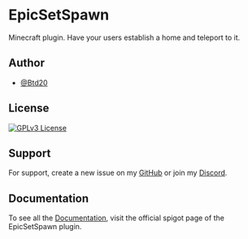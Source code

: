# EpicSetSpawn

Minecraft plugin. Have your users establish a home and teleport to it.


## Author

- [@Btd20](https://github.com/Btd20)


## License


[![GPLv3 License](https://img.shields.io/badge/License-GPL%20v3-yellow.svg)](https://opensource.org/licenses/)


## Support

For support, create a new issue on my [GitHub](https://github.com/Btd20/customwelcome/issues) or join my [Discord](https://discord.gg/ncTMjcNWPx).


## Documentation

To see all the [Documentation](https://www.spigotmc.org/resources/⭐-epicsetspawn-⭐-1-13-1-21-8-set-up-and-travel-to-spawn.128901), visit the official spigot page of the EpicSetSpawn plugin.

